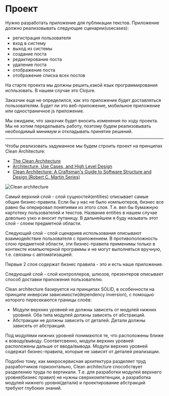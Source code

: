 # Проект

Нужно разработать приложение для публикации текстов.
Приложение должно реализовывать следующие сценарии(usecases):

+ регистрация пользователя
+ вход в систему
+ выход из системы
+ создание поста
+ редактирование поста
+ удаление поста
+ отображение поста
+ отображение списка всех постов

На старте проекта мы должны решить,какой язык программирования испльзовать.
В нашем случае это Clojure.

Заказчик еще не определился, как это приложение будет доставляться пользователям.
Будет ли это веб-приложение, мобильное приложение или одностраничное js приложение.

Мы ожидаем, что заказчик будет вносить изменения по ходу проекта.
Мы не хотим переделывать работу, поэтому будем реализовывать необходимый минимум и
откладывать принятие решений.

***

Чтобы реализовать задуманное мы будем строить проект на принципах Сlean Architecture:

+ [The Clean Architecture](https://8thlight.com/blog/uncle-bob/2012/08/13/the-clean-architecture.html)
+ [Architecture, Use Cases, and High Level Design](https://cleancoders.com/episode/clean-code-episode-7/show)
+ [Clean Architecture: A Craftsman's Guide to Software Structure and Design (Robert C. Martin Series)](https://www.amazon.com/Clean-Architecture-Craftsmans-Software-Structure/dp/0134494164)

<img src="https://raw.githubusercontent.com/darkleaf/building-application/master/img/clean_architecture.jpg" alt="Clean architecture">

Самый верхний слой - слой сущностей(entities) описывает самые общие бизнес-правила.
Если бы у нас не было компьютеров, бизнес все равно бы оперировал понятиями из этого слоя.
Т.е. вел бы бумажную картотеку пользователей и текстов.
Название entities в нашем случае довольно узко и вносит путаницу.
В дальнейшем я буду называть этот слой - слоем предметной области.

Следующий слой - слой сценариев использования описывают взаимодействие
пользователя с приложением.
В противоположность слою предметной области, зти бизнес-правила применимы
только в контексте компьютерной программы и не могут выполняться вручную,
т.е. связаны с автоматизацией.

Первые 2 слоя содержат бизнес правила - это и есть наше приложение.

Следующий слой - слой контроллеров, шлюзов, презентеров описывает способ
доставки приложения пользователю.

Clean architecture базируется на принципах SOLID, в особенности на принципе
инверсии зависимости(dependency inversion), с помощью которого пересекаются границы слоёв:

+ Модули верхних уровней не должны зависеть от модулей нижних уровней.
  Оба типа модулей должны зависеть от абстракций.
+ Абстракции не должны зависеть от деталей. Детали должны зависеть от абстракций.

Под модулями нижних уровней понимаются те, что расположены ближе к воводу/выводу.
Соответсвенно, модули верхних уровней расположены дальше от ввода/вывода.
Модули верхних уровней содержат бизнес-правила, которые не зависят от деталей реализации.

Подобно тому, как микросервисная архитектура разделяет труд разработчиков горизонтально,
Clean architecture способствует разделению труда по вертикали.
Т.е. для разработки модулей верхнего уровня(бизнес правил) не нужны сверхкомпетенции,
а разработка модулей нижнего уровня(детали) и проектирование абстракций
требуют глубоких знаний.
